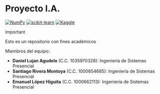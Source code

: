 # Proyecto I.A.

[![NumPy](https://img.shields.io/badge/numpy-%23013243.svg?style=for-the-badge&logo=numpy&logoColor=white)](https://numpy.org) [![scikit-learn](https://img.shields.io/badge/scikit--learn-%23F7931E.svg?style=for-the-badge&logo=scikit-learn&logoColor=white)](https://scikit-learn.org/) [![Kaggle](https://img.shields.io/badge/Kaggle-035a7d?style=for-the-badge&logo=kaggle&logoColor=white)](https://www.kaggle.com/competitions/home-credit-default-risk)

> [!IMPORTANT]
> Esto es un repositorio con fines académicos

Miembros del equipo:

- **Daniel Lujan Agudelo** (C.C. 1035970328): Ingeniería de Sistemas Presencial
- **Santiago Rivera Montoya** (C.C. 1000654685): Ingeniería de Sistemas Presencial
- **Emanuel López Higuita** (C.C. 1000662113): Ingeniería de Sistemas Presencial
